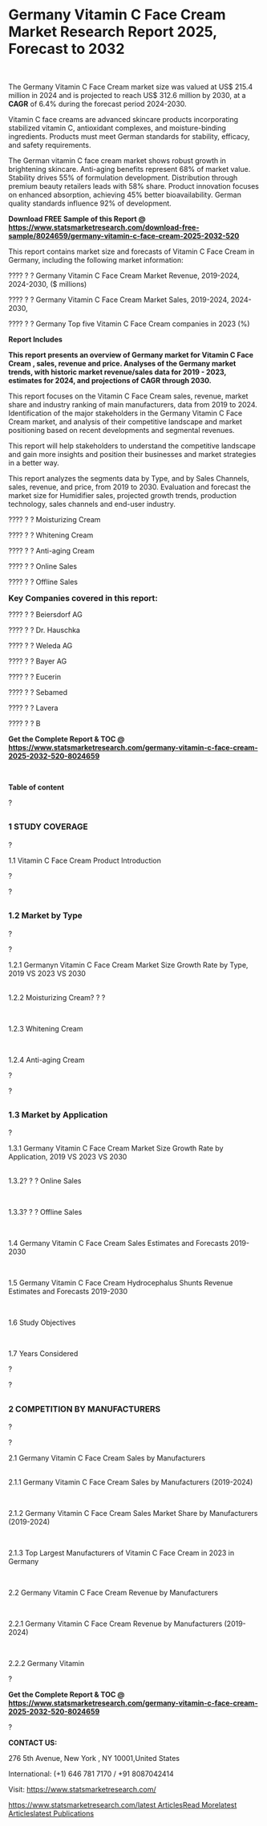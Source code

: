 <h1>Germany Vitamin C Face Cream Market Research Report 2025, Forecast to 2032</h1><br/><p>The Germany Vitamin C Face Cream market size was valued at US$ 215.4 million in 2024 and is projected to reach US$ 312.6 million by 2030, at a <strong>CAGR</strong> of 6.4% during the forecast period 2024-2030.</p>
 
 
 
 <p>Vitamin C face creams are advanced skincare products incorporating stabilized vitamin C, antioxidant complexes, and moisture-binding ingredients. Products must meet German standards for stability, efficacy, and safety requirements.</p>
 
 
 
 <p>The German vitamin C face cream market shows robust growth in brightening skincare. Anti-aging benefits represent 68% of market value. Stability drives 55% of formulation development. Distribution through premium beauty retailers leads with 58% share. Product innovation focuses on enhanced absorption, achieving 45% better bioavailability. German quality standards influence 92% of development.</p>
 
 
 
 <p><strong>Download FREE Sample of this Report @ <a href="https://www.statsmarketresearch.com/download-free-sample/8024659/germany-vitamin-c-face-cream-2025-2032-520">https://www.statsmarketresearch.com/download-free-sample/8024659/germany-vitamin-c-face-cream-2025-2032-520</a></strong></p>
 
 
 
 <p>This report contains market size and forecasts of Vitamin C Face Cream in Germany, including the following market information:</p>
 
 
 
 <p>???? ? ? Germany Vitamin C Face Cream Market Revenue, 2019-2024, 2024-2030, ($ millions)</p>
 
 
 
 <p>???? ? ? Germany Vitamin C Face Cream Market Sales, 2019-2024, 2024-2030,</p>
 
 
 
 <p>???? ? ? Germany Top five Vitamin C Face Cream companies in 2023 (%)</p>
 
 
 
 <p><strong>Report Includes</strong></p>
 
 
 
 <p><strong>This report presents an overview of Germany market for Vitamin C Face Cream , sales, revenue and price. Analyses of the Germany market trends, with historic market revenue/sales data for 2019 - 2023, estimates for 2024, and projections of <strong>CAGR</strong> through 2030.</strong></p>
 
 
 
 <p>This report focuses on the Vitamin C Face Cream sales, revenue, market share and industry ranking of main manufacturers, data from 2019 to 2024. Identification of the major stakeholders in the Germany Vitamin C Face Cream market, and analysis of their competitive landscape and market positioning based on recent developments and segmental revenues.</p>
 
 
 
 <p>This report will help stakeholders to understand the competitive landscape and gain more insights and position their businesses and market strategies in a better way.</p>
 
 
 
 <p>This report analyzes the segments data by Type, and by Sales Channels, sales, revenue, and price, from 2019 to 2030. Evaluation and forecast the market size for Humidifier sales, projected growth trends, production technology, sales channels and end-user industry.</p>
 
 
 
 <p>???? ? ? Moisturizing Cream</p>
 
 
 
 <p>???? ? ? Whitening Cream</p>
 
 
 
 <p>???? ? ? Anti-aging Cream</p>
 
 
 
 <p>???? ? ? Online Sales</p>
 
 
 
 <p>???? ? ? Offline Sales</p>
 
 
 
 <p><span style="font-size:16px"><strong>Key Companies covered in this report:</strong></span></p>
 
 
 
 <p>???? ? ? Beiersdorf AG</p>
 
 
 
 <p>???? ? ? Dr. Hauschka</p>
 
 
 
 <p>???? ? ? Weleda AG</p>
 
 
 
 <p>???? ? ? Bayer AG</p>
 
 
 
 <p>???? ? ? Eucerin</p>
 
 
 
 <p>???? ? ? Sebamed</p>
 
 
 
 <p>???? ? ? Lavera</p>
 
 
 
 <p>???? ? ? B</p>
 
 
 
 <div><b>Get the Complete Report & TOC @ <a href="https://www.statsmarketresearch.com/germany-vitamin-c-face-cream-2025-2032-520-8024659">https://www.statsmarketresearch.com/germany-vitamin-c-face-cream-2025-2032-520-8024659</a></b></div>
 
 
 
 <p><br />
 
 <b>Table of content</b></p>
 
 
 
 <p>? </p>
 
 
 
 <h2><span style="font-size:16px"><strong>1 STUDY COVERAGE</strong></span></h2>
 
 
 
 <p>? </p>
 
 
 
 <p>1.1 Vitamin C Face Cream Product Introduction</p>
 
 
 
 <p>? </p>
 
 
 
 <p>? </p>
 
 
 
 <h2><span style="font-size:16px"><strong>1.2 Market by Type</strong></span></h2>
 
 
 
 <p>? </p>
 
 
 
 <p>? </p>
 
 
 
 <p>1.2.1 Germanyn Vitamin C Face Cream Market Size Growth Rate by Type, 2019 VS 2023 VS 2030<br />
 
 <br />
 
 1.2.2 Moisturizing Cream? ? ? <br />
 
 <br />
 
 1.2.3 Whitening Cream<br />
 
 <br />
 
 1.2.4 Anti-aging Cream<br />
 
 ? </p>
 
 
 
 <p>? </p>
 
 
 
 <h2><span style="font-size:16px"><strong>1.3 Market by Application</strong></span></h2>
 
 
 
 <p>? </p>
 
 
 
 <p>1.3.1 Germany Vitamin C Face Cream Market Size Growth Rate by Application, 2019 VS 2023 VS 2030<br />
 
 <br />
 
 1.3.2? ? ? Online Sales<br />
 
 <br />
 
 1.3.3? ? ? Offline Sales<br />
 
 <br />
 
 1.4 Germany Vitamin C Face Cream Sales Estimates and Forecasts 2019-2030<br />
 
 <br />
 
 1.5 Germany Vitamin C Face Cream Hydrocephalus Shunts Revenue Estimates and Forecasts 2019-2030<br />
 
 <br />
 
 1.6 Study Objectives<br />
 
 <br />
 
 1.7 Years Considered</p>
 
 
 
 <p>? </p>
 
 
 
 <p>? </p>
 
 
 
 <h2><span style="font-size:16px"><strong>2 COMPETITION BY MANUFACTURERS</strong></span></h2>
 
 
 
 <p>? </p>
 
 
 
 <p>? </p>
 
 
 
 <p>2.1 Germany Vitamin C Face Cream Sales by Manufacturers<br />
 
 <br />
 
 2.1.1 Germany Vitamin C Face Cream Sales by Manufacturers (2019-2024)<br />
 
 <br />
 
 2.1.2 Germany Vitamin C Face Cream Sales Market Share by Manufacturers (2019-2024)<br />
 
 <br />
 
 2.1.3 Top Largest Manufacturers of Vitamin C Face Cream in 2023 in Germany<br />
 
 <br />
 
 2.2 Germany Vitamin C Face Cream Revenue by Manufacturers<br />
 
 <br />
 
 2.2.1 Germany Vitamin C Face Cream Revenue by Manufacturers (2019-2024)<br />
 
 <br />
 
 2.2.2 Germany Vitamin</p>
 
 
 
 <p>? </p>
 
 
 
 <div><b>Get the Complete Report & TOC @ <a href="https://www.statsmarketresearch.com/germany-vitamin-c-face-cream-2025-2032-520-8024659">https://www.statsmarketresearch.com/germany-vitamin-c-face-cream-2025-2032-520-8024659</a></b></div>
 
 
 
 <p>? </p>
 
 
 
 <p><b>CONTACT US:</b><br />
 
 276 5th Avenue, New York , NY 10001,United States<br />
 
 International: (+1) 646 781 7170 / +91 8087042414<br />
 
 Visit: <a href="https://www.statsmarketresearch.com/">https://www.statsmarketresearch.com/</a><br />
 
 <a href="https://gyeongbokgung.com">https://www.statsmarketresearch.com/</a><a href="https://hallyeomaritime.com">latest Articles</a><a href="https://jingwansa.com">Read More</a><a href="https://nguoiviet.jp/">latest Articles</a><a href="https://www.intelmarketresearch.com/">latest Publications</a></p>